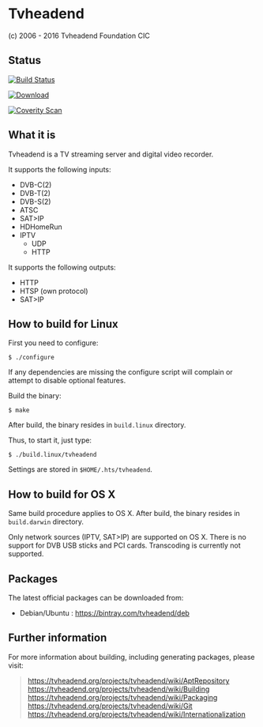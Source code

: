 Tvheadend
========================================
(c) 2006 - 2016 Tvheadend Foundation CIC

Status
------

[![Build Status](https://travis-ci.org/tvheadend/tvheadend.svg?branch=master)](https://travis-ci.org/tvheadend/tvheadend)

[![Download](https://api.bintray.com/packages/tvheadend/deb/tvheadend/images/download.svg)](https://bintray.com/tvheadend/deb/tvheadend/)

[![Coverity Scan](https://scan.coverity.com/projects/2114/badge.svg)](https://scan.coverity.com/projects/2114)

What it is
----------

Tvheadend is a TV streaming server and digital video recorder.

It supports the following inputs:

  * DVB-C(2)
  * DVB-T(2)
  * DVB-S(2)
  * ATSC
  * SAT>IP
  * HDHomeRun
  * IPTV
    * UDP
    * HTTP

It supports the following outputs:

  * HTTP
  * HTSP (own protocol)
  * SAT>IP

How to build for Linux
----------------------

First you need to configure:

	$ ./configure

If any dependencies are missing the configure script will complain or attempt
to disable optional features.

Build the binary:

	$ make

After build, the binary resides in `build.linux` directory.

Thus, to start it, just type:

	$ ./build.linux/tvheadend

Settings are stored in `$HOME/.hts/tvheadend`.

How to build for OS X
---------------------

Same build procedure applies to OS X.
After build, the binary resides in `build.darwin` directory.

Only network sources (IPTV, SAT>IP) are supported on OS X.
There is no support for DVB USB sticks and PCI cards.
Transcoding is currently not supported.

Packages
--------

The latest official packages can be downloaded from:

  * Debian/Ubuntu : https://bintray.com/tvheadend/deb

Further information
-------------------

For more information about building, including generating packages, please visit:
> https://tvheadend.org/projects/tvheadend/wiki/AptRepository
> https://tvheadend.org/projects/tvheadend/wiki/Building  
> https://tvheadend.org/projects/tvheadend/wiki/Packaging  
> https://tvheadend.org/projects/tvheadend/wiki/Git
> https://tvheadend.org/projects/tvheadend/wiki/Internationalization

